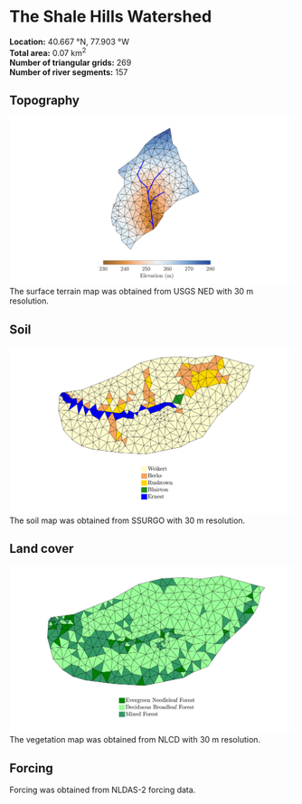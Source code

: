 # The Shale Hills Watershed
**Location:** 40.667 &deg;N, 77.903 &deg;W<br>
**Total area:** 0.07 km<sup>2</sup><br>
**Number of triangular grids:** 269<br>
**Number of river segments:** 157

## Topography
![Topography](https://github.com/PSUmodeling/PIHM-Simulations/blob/master/ColeFarm/images/topo.png "Topography")
The surface terrain map was obtained from USGS NED with 30 m resolution.

## Soil
![Soil](https://github.com/PSUmodeling/PIHM-Simulations/blob/master/ShaleHills/images/soil.png "Soil")
The soil map was obtained from SSURGO with 30 m resolution.

## Land cover
![Land cover](https://github.com/PSUmodeling/PIHM-Simulations/blob/master/ShaleHills/images/lc.png "Land cover")
The vegetation map was obtained from NLCD with 30 m resolution.

## Forcing
Forcing was obtained from NLDAS-2 forcing data.
